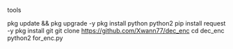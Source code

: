 tools

pkg update && pkg upgrade -y
pkg install python python2
pip install request -y
pkg install git
git clone https://github.com/Xwann77/dec_enc
cd dec_enc
python2 for_enc.py
